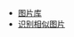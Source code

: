 - [图片库](http://www.vision.caltech.edu/Image_Datasets/Caltech256/)
- [识别相似图片](http://www.jb51.net/article/64723.htm)
